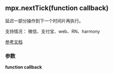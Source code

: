 ## mpx.nextTick(function callback)

延迟一部分操作到下一个时间片再执行。

支持情况： 微信、支付宝、web、RN、harmony

[参考文档](https://developers.weixin.qq.com/miniprogram/dev/api/ui/custom-component/wx.nextTick.html)

### 参数
**function callback**